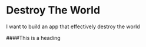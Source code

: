 # Destroy The World
I want to build an app that effectively destroy the world

####This is a heading
